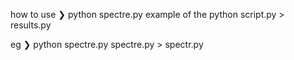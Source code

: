 how to use
❯ python spectre.py example of the python script.py > results.py 

eg
❯ python spectre.py spectre.py > spectr.py
